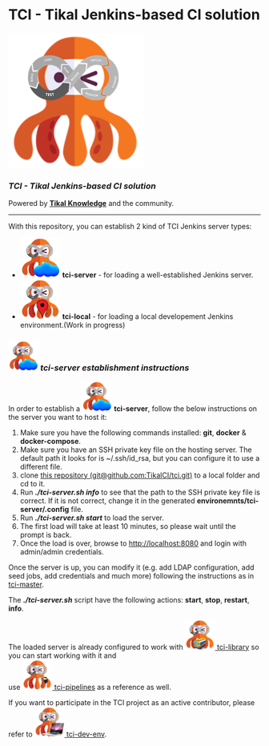 # TCI - Tikal Jenkins-based CI solution

![tci](src/resources/images/tci.png)

### ***TCI - Tikal Jenkins-based CI solution***
Powered by **[Tikal Knowledge](http://www.tikalk.com)** and the community.
<hr/>

With this repository, you can establish 2 kind of TCI Jenkins server types:
* <img src="./src/resources/images/tci-server.png" width="80" height="80"> **tci-server** - for loading a well-established Jenkins server.
* <img src="./src/resources/images/tci-local.png" width="80" height="80"> **tci-local** - for loading a local developement Jenkins environment.(Work in progress)

### ***<img src="./src/resources/images/tci-server.png" width="60" height="60"> tci-server establishment instructions***

In order to establish a <img src="./src/resources/images/tci-server.png" width="60" height="60"> **tci-server**, follow the below instructions on the server you want to host it:

1. Make sure you have the following commands installed: **git**, **docker** & **docker-compose**.
1. Make sure you have an SSH private key file on the hosting server. The default path it looks for is ~/.ssh/id_rsa, but you can configure it to use a different file.
1. clone [this repository (git@github.com:TikalCI/tci.git)](git@github.com:TikalCI/tci.git) to a local folder and cd to it.
1. Run _**./tci-server.sh info**_ to see that the path to the SSH private key file is correct. If it is not correct, change it in the generated **environemnts/tci-server/.config** file.
1. Run _**./tci-server.sh start**_ to load the server. 
1. The first load will take at least 10 minutes, so please wait until the prompt is back.
1. Once the load is over, browse to [http://localhost:8080](http://localhost:8080) and login with admin/admin credentials.

Once the server is up, you can modify it (e.g. add LDAP configuration, add seed jobs, add credentials and much more) following the instructions as in [tci-master](https://github.com/TikalCI/tci-master).

The _**./tci-server.sh**_ script have the following actions: **start**, **stop**, **restart**, **info**.

The loaded server is already configured to work with [<img src="./src/resources/images/tci-library.png" width="60" height="60"> tci-library](https://github.com/TikalCI/tci-library) so you can start working with it and<br/>use [<img src="./src/resources/images/tci-pipelines.png" width="60" height="60"> tci-pipelines](https://github.com/TikalCI/tci-pipelines) as a reference as well.

If you want to participate in the TCI project as an active contributor, please refer to [<img src="./src/resources/images/tci-dev.png" width="60" height="60"> tci-dev-env](https://github.com/TikalCI/tci-dev-env).

